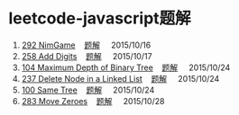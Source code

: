 # leetcode-javascript题解

1. [292 NimGame](https://leetcode.com/problems/nim-game/)&nbsp;&nbsp;&nbsp;&nbsp;[题解](https://github.com/QuoniamYIF/leetcode-javascript-/issues/1)&nbsp;&nbsp;&nbsp;&nbsp;&nbsp;2015/10/16
2. [258	Add Digits](https://leetcode.com/problems/add-digits/)&nbsp;&nbsp;&nbsp;&nbsp;[题解](https://github.com/QuoniamYIF/leetcode-javascript-/issues/2)&nbsp;&nbsp;&nbsp;&nbsp;&nbsp;2015/10/17
3. [104	Maximum Depth of Binary Tree](https://leetcode.com/problems/maximum-depth-of-binary-tree/)&nbsp;&nbsp;&nbsp;&nbsp;[题解](https://github.com/QuoniamYIF/leetcode-javascript-/issues/3)&nbsp;&nbsp;&nbsp;&nbsp;&nbsp;2015/10/24
4. [237	Delete Node in a Linked List](https://leetcode.com/problems/delete-node-in-a-linked-list/)&nbsp;&nbsp;&nbsp;&nbsp;[题解](https://github.com/QuoniamYIF/leetcode-javascript-/issues/4)&nbsp;&nbsp;&nbsp;&nbsp;&nbsp;2015/10/24
5.  [100	Same Tree](https://leetcode.com/problems/same-tree/)&nbsp;&nbsp;&nbsp;&nbsp;[题解](https://github.com/QuoniamYIF/leetcode-javascript-/issues/5)&nbsp;&nbsp;&nbsp;&nbsp;&nbsp;2015/10/24
6.   [283	Move Zeroes](https://leetcode.com/problems/move-zeros/)&nbsp;&nbsp;&nbsp;&nbsp;[题解](https://github.com/QuoniamYIF/leetcode-javascript-/issues/6)&nbsp;&nbsp;&nbsp;&nbsp;&nbsp;2015/10/28
